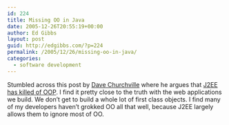 ```yaml
---
id: 224
title: Missing OO in Java
date: 2005-12-26T20:55:19+00:00
author: Ed Gibbs
layout: post
guid: http://edgibbs.com/?p=224
permalink: /2005/12/26/missing-oo-in-java/
categories:
  - software development
---
```

Stumbled across this post by [Dave Churchville](http://www.extremeplanner.com/blog/) where he argues that [J2EE has killed of OOP](http://www.extremeplanner.com/blog/2005/12/how-j2ee-killed-object-oriented.html). I find it pretty close to the truth with the web applications we build. We don&#8217;t get to build a whole lot of first class objects. I find many of my developers haven&#8217;t grokked OO all that well, because J2EE largely allows them to ignore most of OO.